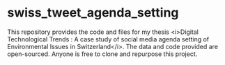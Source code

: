 # swiss_tweet_agenda_setting
This repository provides the code and files for my thesis &lt;i>Digital Technological Trends : A case study of social media agenda setting of Environmental Issues in Switzerland&lt;/i>. The data and code provided are open-sourced. Anyone is free to clone and repurpose this project.
